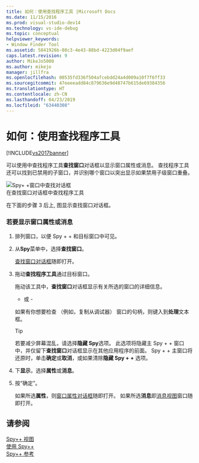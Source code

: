 ```yaml
---
title: 如何：使用查找程序工具 |Microsoft Docs
ms.date: 11/15/2016
ms.prod: visual-studio-dev14
ms.technology: vs-ide-debug
ms.topic: conceptual
helpviewer_keywords:
- Window Finder Tool
ms.assetid: 5841926b-08c3-4e43-88bd-4223d04f9aef
caps.latest.revision: 9
author: MikeJo5000
ms.author: mikejo
manager: jillfra
ms.openlocfilehash: 00535fd336f504afcebdd24a4d009a10f7f6ff33
ms.sourcegitcommit: 47eeeeadd84c879636e9d48747b615de69384356
ms.translationtype: HT
ms.contentlocale: zh-CN
ms.lasthandoff: 04/23/2019
ms.locfileid: "63440308"
---
```

# <a name="how-to-use-the-finder-tool"></a>如何：使用查找程序工具
[!INCLUDE[vs2017banner](../includes/vs2017banner.md)]

可以使用中查找程序工具**查找窗口**对话框以显示窗口属性或消息。 查找程序工具还可以找到已禁用的子窗口，并识别哪个窗口以突出显示如果禁用子级窗口重叠。  
  
 ![Spy&#43; &#43;窗口中查找对话框](../debugger/media/icon-spy-find.png "Icon_Spy + + （_f)")  
在查找窗口对话框中查找程序工具  
  
 在下面的步骤 3 后上, 图显示查找窗口对话框。  
  
### <a name="to-display-window-properties-or-messages"></a>若要显示窗口属性或消息  
  
1. 排列窗口，以便 Spy + + 和目标窗口中可见。  
  
2. 从**Spy**菜单中，选择**查找窗口**。  
  
     [查找窗口对话框](../debugger/find-window-dialog-box.md)随即打开。  
  
3. 拖动**查找程序工具**通过目标窗口。  
  
     拖动该工具中，**查找窗口**对话框显示有关所选的窗口的详细信息。  
  
     - 或 -  
  
     如果有你想要检查 （例如，复制从调试器） 窗口的句柄，则键入到**处理**文本框。  
  
    > [!TIP]
    > 若要减少屏幕混乱，请选择**隐藏 Spy**选项。 此选项将隐藏主 Spy + + 窗口中，并仅留下**查找窗口**对话框显示在其他应用程序的前面。 Spy + + 主窗口将还原时，单击**确定**或**取消**，或如果清除**隐藏 Spy + +** 选项。  
  
4. 下**显示**，选择**属性**或**消息**。  
  
5. 按“确定”。  
  
     如果所选**属性**，则[窗口属性对话框](../debugger/window-properties-dialog-box.md)随即打开。 如果所选**消息**即[消息视图](../debugger/messages-view.md)窗口随即打开。  
  
## <a name="see-also"></a>请参阅  
 [Spy++ 视图](../debugger/spy-increment-views.md)   
 [使用 Spy++](../debugger/using-spy-increment.md)   
 [Spy++ 参考](../debugger/spy-increment-reference.md)
